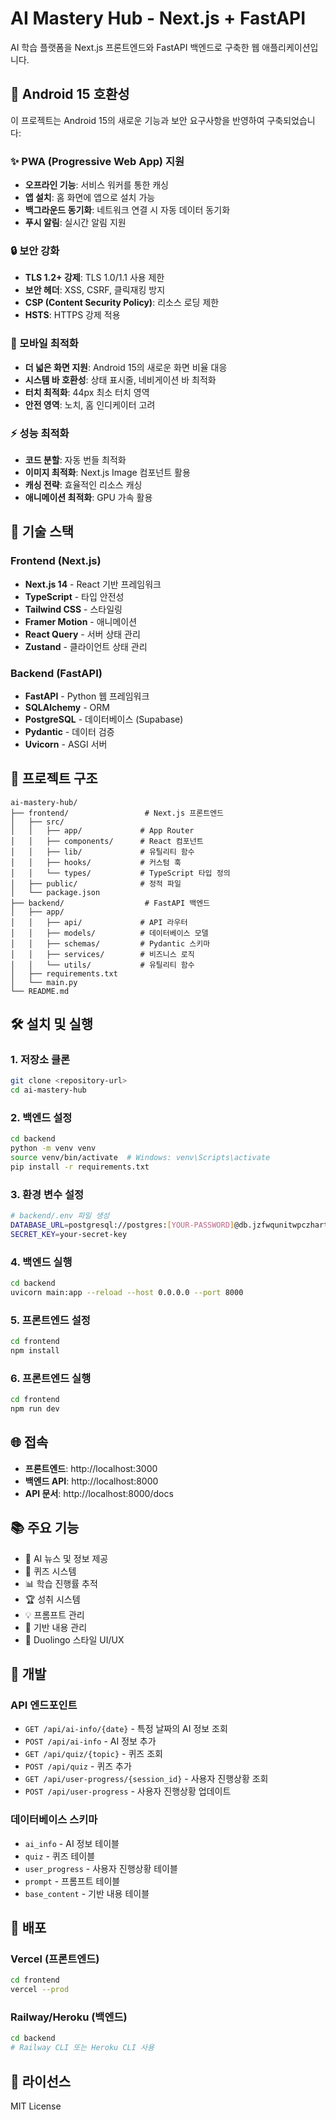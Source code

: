 # AI Mastery Hub - Next.js + FastAPI

AI 학습 플랫폼을 Next.js 프론트엔드와 FastAPI 백엔드로 구축한 웹 애플리케이션입니다.

## 🎯 Android 15 호환성

이 프로젝트는 Android 15의 새로운 기능과 보안 요구사항을 반영하여 구축되었습니다:

### ✨ PWA (Progressive Web App) 지원
- **오프라인 기능**: 서비스 워커를 통한 캐싱
- **앱 설치**: 홈 화면에 앱으로 설치 가능
- **백그라운드 동기화**: 네트워크 연결 시 자동 데이터 동기화
- **푸시 알림**: 실시간 알림 지원

### 🔒 보안 강화
- **TLS 1.2+ 강제**: TLS 1.0/1.1 사용 제한
- **보안 헤더**: XSS, CSRF, 클릭재킹 방지
- **CSP (Content Security Policy)**: 리소스 로딩 제한
- **HSTS**: HTTPS 강제 적용

### 📱 모바일 최적화
- **더 넓은 화면 지원**: Android 15의 새로운 화면 비율 대응
- **시스템 바 호환성**: 상태 표시줄, 네비게이션 바 최적화
- **터치 최적화**: 44px 최소 터치 영역
- **안전 영역**: 노치, 홈 인디케이터 고려

### ⚡ 성능 최적화
- **코드 분할**: 자동 번들 최적화
- **이미지 최적화**: Next.js Image 컴포넌트 활용
- **캐싱 전략**: 효율적인 리소스 캐싱
- **애니메이션 최적화**: GPU 가속 활용

## 🚀 기술 스택

### Frontend (Next.js)
- **Next.js 14** - React 기반 프레임워크
- **TypeScript** - 타입 안전성
- **Tailwind CSS** - 스타일링
- **Framer Motion** - 애니메이션
- **React Query** - 서버 상태 관리
- **Zustand** - 클라이언트 상태 관리

### Backend (FastAPI)
- **FastAPI** - Python 웹 프레임워크
- **SQLAlchemy** - ORM
- **PostgreSQL** - 데이터베이스 (Supabase)
- **Pydantic** - 데이터 검증
- **Uvicorn** - ASGI 서버

## 📁 프로젝트 구조

```
ai-mastery-hub/
├── frontend/                 # Next.js 프론트엔드
│   ├── src/
│   │   ├── app/             # App Router
│   │   ├── components/      # React 컴포넌트
│   │   ├── lib/             # 유틸리티 함수
│   │   ├── hooks/           # 커스텀 훅
│   │   └── types/           # TypeScript 타입 정의
│   ├── public/              # 정적 파일
│   └── package.json
├── backend/                  # FastAPI 백엔드
│   ├── app/
│   │   ├── api/             # API 라우터
│   │   ├── models/          # 데이터베이스 모델
│   │   ├── schemas/         # Pydantic 스키마
│   │   ├── services/        # 비즈니스 로직
│   │   └── utils/           # 유틸리티 함수
│   ├── requirements.txt
│   └── main.py
└── README.md
```

## 🛠️ 설치 및 실행

### 1. 저장소 클론
```bash
git clone <repository-url>
cd ai-mastery-hub
```

### 2. 백엔드 설정
```bash
cd backend
python -m venv venv
source venv/bin/activate  # Windows: venv\Scripts\activate
pip install -r requirements.txt
```

### 3. 환경 변수 설정
```bash
# backend/.env 파일 생성
DATABASE_URL=postgresql://postgres:[YOUR-PASSWORD]@db.jzfwqunitwpczhartwdh.supabase.co:5432/postgres
SECRET_KEY=your-secret-key
```

### 4. 백엔드 실행
```bash
cd backend
uvicorn main:app --reload --host 0.0.0.0 --port 8000
```

### 5. 프론트엔드 설정
```bash
cd frontend
npm install
```

### 6. 프론트엔드 실행
```bash
cd frontend
npm run dev
```

## 🌐 접속

- **프론트엔드**: http://localhost:3000
- **백엔드 API**: http://localhost:8000
- **API 문서**: http://localhost:8000/docs

## 📚 주요 기능

- 🤖 AI 뉴스 및 정보 제공
- 📝 퀴즈 시스템
- 📊 학습 진행률 추적
- 🏆 성취 시스템
- 💡 프롬프트 관리
- 📖 기반 내용 관리
- 🎨 Duolingo 스타일 UI/UX

## 🔧 개발

### API 엔드포인트

- `GET /api/ai-info/{date}` - 특정 날짜의 AI 정보 조회
- `POST /api/ai-info` - AI 정보 추가
- `GET /api/quiz/{topic}` - 퀴즈 조회
- `POST /api/quiz` - 퀴즈 추가
- `GET /api/user-progress/{session_id}` - 사용자 진행상황 조회
- `POST /api/user-progress` - 사용자 진행상황 업데이트

### 데이터베이스 스키마

- `ai_info` - AI 정보 테이블
- `quiz` - 퀴즈 테이블
- `user_progress` - 사용자 진행상황 테이블
- `prompt` - 프롬프트 테이블
- `base_content` - 기반 내용 테이블

## 🚀 배포

### Vercel (프론트엔드)
```bash
cd frontend
vercel --prod
```

### Railway/Heroku (백엔드)
```bash
cd backend
# Railway CLI 또는 Heroku CLI 사용
```

## 📝 라이선스

MIT License 